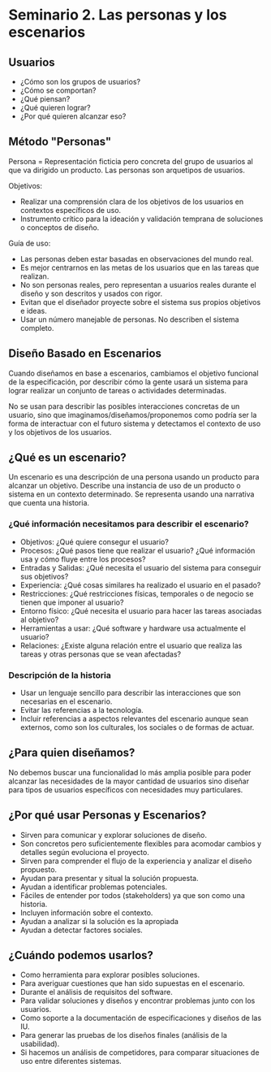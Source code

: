 # Seminario 2. Las personas y los escenarios

## Usuarios

- ¿Cómo son los grupos de usuarios?
- ¿Cómo se comportan?
- ¿Qué piensan?
- ¿Qué quieren lograr?
- ¿Por qué quieren alcanzar eso?

## Método "Personas"

Persona = Representación ficticia pero concreta del grupo de usuarios al que va dirigido un producto. Las personas son arquetipos de usuarios.

Objetivos:
- Realizar una comprensión clara de los objetivos de los usuarios en contextos específicos de uso.
- Instrumento crítico para la ideación y validación temprana de soluciones o conceptos de diseño.

Guía de uso:
- Las personas deben estar basadas en observaciones del mundo real.
- Es mejor centrarnos en las metas de los usuarios que en las tareas que realizan.
- No son personas reales, pero representan a usuarios reales durante el diseño y son descritos y usados con rigor.
- Evitan que el diseñador proyecte sobre el sistema sus propios objetivos e ideas.
- Usar un número manejable de personas. No describen el sistema completo.

## Diseño Basado en Escenarios

Cuando diseñamos en base a escenarios, cambiamos el objetivo funcional de la especificación, por describir cómo la gente usará un sistema para lograr realizar un conjunto de tareas o actividades determinadas.

No se usan para describir las posibles interacciones concretas de un usuario, sino que imaginamos/diseñamos/proponemos como podría ser la forma de interactuar con el futuro sistema y detectamos el contexto de uso y los objetivos de los usuarios.

## ¿Qué es un escenario?

Un escenario es una descripción de una persona usando un producto para alcanzar un objetivo. Describe una instancia de uso de un producto o sistema en un contexto determinado. Se representa usando una narrativa que cuenta una historia.

### ¿Qué información necesitamos para describir el escenario?

- Objetivos: ¿Qué quiere consegur el usuario?
- Procesos: ¿Qué pasos tiene que realizar el usuario? ¿Qué información usa y cómo fluye entre los procesos?
- Entradas y Salidas: ¿Qué necesita el usuario del sistema para conseguir sus objetivos?
- Experiencia: ¿Qué cosas similares ha realizado el usuario en el pasado?
- Restricciones: ¿Qué restricciones físicas, temporales o de negocio se tienen que imponer al usuario?
- Entorno físico: ¿Qué necesita el usuario para hacer las tareas asociadas al objetivo?
- Herramientas a usar: ¿Qué software y hardware usa actualmente el usuario?
- Relaciones: ¿Existe alguna relación entre el usuario que realiza las tareas y otras personas que se vean afectadas?

### Descripción de la historia

- Usar un lenguaje sencillo para describir las interacciones que son necesarias en el escenario.
- Evitar las referencias a la tecnología.
- Incluir referencias a aspectos relevantes del escenario aunque sean externos, como son los culturales, los sociales o de formas de actuar.

## ¿Para quien diseñamos?

No debemos buscar una funcionalidad lo más amplia posible para poder alcanzar las necesidades de la mayor cantidad de usuarios sino diseñar para tipos de usuarios específicos con necesidades muy particulares.

## ¿Por qué usar Personas y Escenarios?

- Sirven para comunicar y explorar soluciones de diseño.
- Son concretos pero suficientemente flexibles para acomodar cambios y detalles según evoluciona el proyecto.
- Sirven para comprender el flujo de la experiencia y analizar el diseño propuesto.
- Ayudan para presentar y situal la solución propuesta.
- Ayudan a identificar problemas potenciales.
- Fáciles de entender por todos (stakeholders) ya que son como una historia.
- Incluyen información sobre el contexto.
- Ayudan a analizar si la solución es la apropiada
- Ayudan a detectar factores sociales.

## ¿Cuándo podemos usarlos?

- Como herramienta para explorar posibles soluciones.
- Para averiguar cuestiones que han sido supuestas en el escenario.
- Durante el análisis de requisitos del software.
- Para validar soluciones y diseños y encontrar problemas junto con los usuarios.
- Como soporte a la documentación de especificaciones y diseños de las IU.
- Para generar las pruebas de los diseños finales (análisis de la usabilidad).
- Si hacemos un análisis de competidores, para comparar situaciones de uso entre diferentes sistemas.
